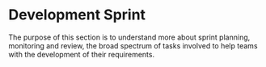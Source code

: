 # Development Sprint


The purpose of this section is to understand more about sprint planning, monitoring and review, the broad spectrum of tasks involved to help teams with the development of their requirements. 
